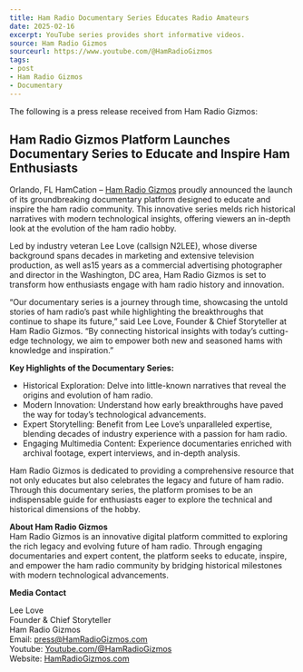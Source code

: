 ```yaml
---
title: Ham Radio Documentary Series Educates Radio Amateurs
date: 2025-02-16
excerpt: YouTube series provides short informative videos.
source: Ham Radio Gizmos
sourceurl: https://www.youtube.com/@HamRadioGizmos
tags:
- post
- Ham Radio Gizmos
- Documentary
---
```

The following is a press release received from Ham Radio Gizmos:

## Ham Radio Gizmos Platform Launches Documentary Series to Educate and Inspire Ham Enthusiasts

Orlando, FL HamCation – [Ham Radio Gizmos](https://www.youtube.com/@HamRadioGizmos) proudly announced the launch of its groundbreaking documentary platform designed to educate and inspire the ham radio community. This innovative series melds rich historical narratives with modern technological insights, offering viewers an in-depth look at the evolution of the ham radio hobby.

Led by industry veteran Lee Love (callsign N2LEE), whose diverse background spans decades in marketing and extensive television production, as well as15 years as a commercial advertising photographer and director in the Washington, DC area, Ham Radio Gizmos is set to transform how enthusiasts engage with ham radio history and innovation.

“Our documentary series is a journey through time, showcasing the untold stories of ham radio’s past while highlighting the breakthroughs that continue to shape its future,” said Lee Love, Founder & Chief Storyteller at Ham Radio Gizmos. “By connecting historical insights with today’s cutting-edge technology, we aim to empower both new and seasoned hams with knowledge and inspiration.”

**Key Highlights of the Documentary Series:**

- Historical Exploration: Delve into little-known narratives that reveal the origins and evolution of ham radio.
- Modern Innovation: Understand how early breakthroughs have paved the way for today’s technological advancements.
- Expert Storytelling: Benefit from Lee Love’s unparalleled expertise, blending decades of industry experience with a passion for ham radio.
- Engaging Multimedia Content: Experience documentaries enriched with archival footage, expert interviews, and in-depth analysis.

Ham Radio Gizmos is dedicated to providing a comprehensive resource that not only educates but also celebrates the legacy and future of ham radio. Through this documentary series, the platform promises to be an indispensable guide for enthusiasts eager to explore the technical and historical dimensions of the hobby.

**About Ham Radio Gizmos**   
Ham Radio Gizmos is an innovative digital platform committed to exploring the rich legacy and evolving future of ham radio. Through engaging documentaries and expert content, the platform seeks to educate, inspire, and empower the ham radio community by bridging historical milestones with modern technological advancements.

**Media Contact**

Lee Love   
Founder & Chief Storyteller   
Ham Radio Gizmos   
Email: press@HamRadioGizmos.com   
Youtube: [Youtube.com/@HamRadioGizmos](https://www.youtube.com/@HamRadioGizmos)   
Website: [HamRadioGizmos.com](http://hamradiogizmos.com)